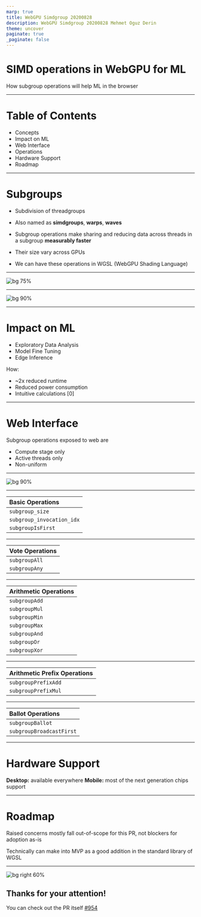 ```yaml
---
marp: true
title: WebGPU Simdgroup 20200828
description: WebGPU Simdgroup 20200828 Mehmet Oguz Derin
theme: uncover
paginate: true
_paginate: false
---
```


# <!--fit--> SIMD operations in WebGPU for ML

How subgroup operations will help ML in the browser

<!-- _footer: "Mehmet **Oguz** Derin **@mehmetoguzderin**" -->

---

# Table of Contents

+ Concepts
+ Impact on ML
+ Web Interface
+ Operations
+ Hardware Support
+ Roadmap

---

# Subgroups

+ Subdivision of threadgroups

+ Also named as **simdgroups**, **warps**, **waves**

+ Subgroup operations make sharing and reducing data across threads in a subgroup **measurably faster**

+ Their size vary across GPUs

+ We can have these operations in WGSL (WebGPU Shading Language)

---

![bg 75%](nvidia-register-cache-0.jpg)

<!-- _footer: "https://developer.nvidia.com/blog/register-cache-warp-cuda/" -->

---

![bg 90%](amd-rdna-0.png)

<!-- _footer: "https://www.amd.com/system/files/documents/rdna-whitepaper.pdf" -->

---

# Impact on ML

+ Exploratory Data Analysis
+ Model Fine Tuning
+ Edge Inference

How:
+ ~2x reduced runtime
+ Reduced power consumption
+ Intuitive calculations [0]

<!-- _footer: "[0] It is important to note that GPU has no atomics or advisable locking mechanism for floating point numbers." -->

---

# Web Interface

Subgroup operations exposed to web are
+ Compute stage only
+ Active threads only
+ Non-uniform

---

![bg 90%](nvidia-using-warp-0.png)

<!-- _footer: "https://developer.nvidia.com/blog/using-cuda-warp-level-primitives/" -->

---

| Basic Operations |
|:---|
| `subgroup_size` |
| `subgroup_invocation_idx` |
| `subgroupIsFirst` |

<!-- _footer: "https://mehmetoguzderin.github.io/webgpu/wgsl.html#subgroup-builtin-functions" -->

---

| Vote Operations |
|:---|
| `subgroupAll` |
| `subgroupAny` |

<!-- _footer: "https://mehmetoguzderin.github.io/webgpu/wgsl.html#subgroup-builtin-functions" -->

---

| Arithmetic Operations |
|:---|
| `subgroupAdd` |
| `subgroupMul` |
| `subgroupMin` |
| `subgroupMax` |
| `subgroupAnd` |
| `subgroupOr` |
| `subgroupXor` |

<!-- _footer: "https://mehmetoguzderin.github.io/webgpu/wgsl.html#subgroup-builtin-functions" -->

---

| Arithmetic Prefix Operations |
|:---|
| `subgroupPrefixAdd` |
| `subgroupPrefixMul` |

<!-- _footer: "https://mehmetoguzderin.github.io/webgpu/wgsl.html#subgroup-builtin-functions" -->

---

| Ballot Operations |
|:---|
| `subgroupBallot` |
| `subgroupBroadcastFirst` |

<!-- _footer: "https://mehmetoguzderin.github.io/webgpu/wgsl.html#subgroup-builtin-functions" -->

---

# Hardware Support

**Desktop:** available everywhere
**Mobile:** most of the next generation chips support

---

# Roadmap

Raised concerns mostly fall out-of-scope for this PR, not blockers for adoption as-is

Technically can make into MVP as a good addition in the standard library of WGSL

---

![bg right 60%](mehmetoguzderin.png)

## **Thanks for your attention!**

You can check out the PR itself [#954](https://github.com/gpuweb/gpuweb/pull/954)

<!-- _footer: "Twitter: [**@mehmetoguzderin**](https://twitter.com/mehmetoguzderin)" -->